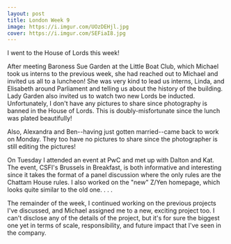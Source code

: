```yaml
---
layout: post
title: London Week 9
image: https://i.imgur.com/UOzDEHjl.jpg
cover: https://i.imgur.com/SEFiaI8.jpg
---
```


I went to the House of Lords this week!

After meeting Baroness Sue Garden at the Little Boat Club, which Michael took us interns to the previous week, she had reached out to Michael and invited us all to a luncheon! She was very kind to lead us interns, Linda, and Elisabeth around Parliament and telling us about the history of the building. Lady Garden also invited us to watch two new Lords be inducted. Unfortunately, I don't have any pictures to share since photography is banned in the House of Lords. This is doubly-misfortunate since the lunch was plated beautifully!

Also, Alexandra and Ben--having just gotten married--came back to work on Monday. They too have no pictures to share since the photographer is still editing the pictures!

On Tuesday I attended an event at PwC and met up with Dalton and Kat. The event, CSFI's Brussels in Breakfast, is both informative and interesting since it takes the format of a panel discussion where the only rules are the Chattam House rules. I also worked on the "new" Z/Yen homepage, which looks quite similar to the old one. . . .

The remainder of the week, I continued working on the previous projects I've discussed, and Michael assigned me to a new, exciting project too. I can't disclose any of the details of the project, but it's for sure the biggest one yet in terms of scale, responsibility, and future impact that I've seen in the company.